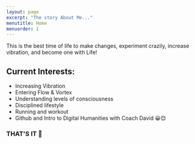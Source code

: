 ```yaml
---
layout: page
excerpt: "The story About Me..."
menutitle: Home
menuorder: 1
---
```


This is the best time of life to make changes, experiment crazily, increase vibration, and become one with Life!

## Current Interests:

- Increasing Vibration
- Entering Flow & Vortex
- Understanding levels of consciousness
- Disciplined lifestyle
- Running and workout
- Github and Intro to Digital Humanities with Coach David 😀😊



### **THAT'S IT 🤩**
